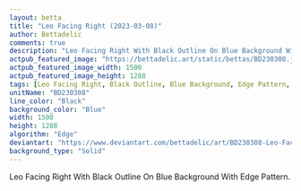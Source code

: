 ```yaml
---
layout: betta
title: "Leo Facing Right (2023-03-08)"
author: Bettadelic
comments: true
description: "Leo Facing Right With Black Outline On Blue Background With Edge Pattern."
actpub_featured_image: "https://bettadelic.art/static/bettas/BD230308.jpg"
actpub_featured_image_width: 1500
actpub_featured_image_height: 1288
tags: [Leo Facing Right, Black Outline, Blue Background, Edge Pattern, March 2023]
unitName: "BD230308"
line_color: "Black"
background_color: "Blue"
width: 1500
height: 1288
algorithm: "Edge"
deviantart: "https://www.deviantart.com/bettadelic/art/BD230308-Leo-Facing-Right-2023-03-08-952939044"
background_type: "Solid"
---
```


Leo Facing Right With Black Outline On Blue Background With Edge Pattern.
